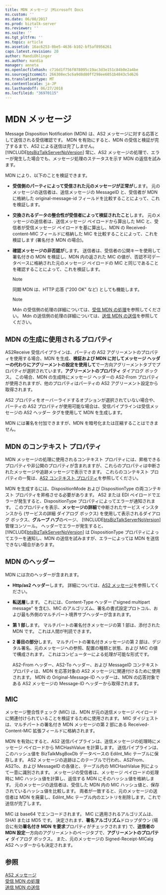 ```yaml
---
title: MDN メッセージ |Microsoft Docs
ms.custom: ''
ms.date: 06/08/2017
ms.prod: biztalk-server
ms.reviewer: ''
ms.suite: ''
ms.tgt_pltfrm: ''
ms.topic: article
ms.assetid: 16ac6253-0be5-4636-b102-bf5af8956261
caps.latest.revision: 20
author: MandiOhlinger
ms.author: mandia
manager: anneta
ms.openlocfilehash: c716d1f756f078095c19ac3d3e151c84b0e2a4be
ms.sourcegitcommit: 266308ec5c6a9d8d80ff298ee6051b4843c5d626
ms.translationtype: MT
ms.contentlocale: ja-JP
ms.lasthandoff: 06/27/2018
ms.locfileid: "36970115"
---
```

# <a name="mdn-messages"></a>MDN メッセージ
Message Disposition Notification (MDN) は、AS2 メッセージに対する応答として送信される受信確認です。 MDN を有効にすると、MDN の受信と検証が完了するまで、AS2 による送信は完了しません。 [!INCLUDE[btsBizTalkServerNoVersion](../includes/btsbiztalkservernoversion-md.md)] 常に、AS2 メッセージの処理で、エラーが発生した場合でも、メッセージ処理のステータスを示す MDN の返信を試みます。  
  
 MDN により、以下のことを検証できます。  
  
-   **受信側のパーティによって受信された元のメッセージが正常が**します。 元のメッセージの送信者は、送信メッセージの MessageID と、受信者が MDN に格納した original-message-id フィールドを比較することによって、これを検証します。  
  
-   **交換されるデータの整合性が受信者によって検証されたこと**します。 元のメッセージの送信者は、送信メッセージ ペイロードから算出した MIC と、受信者が受信メッセージ ペイロードを基に算出し、MDN の Received-content-MIC フィールドに格納した MIC を比較することによって、これを検証します (署名付き MDN の場合)。  
  
-   **確認メッセージの非否認が**します。 送信者は、受信者の公開キーを使用して署名付きの MDN を検証し、MDN 内の返された MIC の値が、否認不可データベースに格納された元のメッセージ ペイロードの MIC と同じであることを確認することによって、これを検証します。  
  
    > [!NOTE]
    >  同期 MDN は、HTTP 応答 ("200 OK" など) としても機能します。  
  
    > [!NOTE]
    >  Mdn の受信側の処理の詳細については、[受信 MDN の処理](../core/processing-an-incoming-mdn.md)を参照してください。 Mdn の送信側の処理の詳細については、[送信 MDN の送信](../core/sending-an-outgoing-mdn.md)を参照してください。  
  
## <a name="properties-used-to-generate-the-mdn"></a>MDN の生成に使用されるプロパティ  
 AS2Receive 受信パイプラインは、パーティの AS2 アグリーメントのプロパティを使用する場合、MDN を生成、**検証および MDN に対してメッセージ ヘッダーの代わりにアグリーメントの設定を使用して**で一方向アグリーメントタブでプロパティが選択されています。**アグリーメントのプロパティ** ダイアログ ボックス。 この場合、MDN の生成時にメッセージ ヘッダーの AS2-From プロパティが使用されますが、他のプロパティはパーティの AS2 アグリーメント設定から取得されます。  
  
 AS2 プロパティをオーバーライドするオプションが選択されていない場合や、パーティの AS2 プロパティが使用可能な場合は、受信パイプラインは受信メッセージの AS2 ヘッダー タグを使用して MDN を生成します。  
  
 MDN には署名を付加できますが、MDN を暗号化または圧縮することはできません。  
  
## <a name="mdn-context-properties"></a>MDN のコンテキスト プロパティ  
 MDN メッセージの処理に使用されるコンテキスト プロパティには、昇格できるプロパティや非公開のプロパティが含まれますが、これらのプロパティは中断されたメッセージや追跡メッセージで表示できます。 これらのコンテキスト プロパティの一覧は、[AS2 コンテキスト プロパティ](../core/as2-context-properties.md)を参照してください。  
  
 MDN を生成するには、DispositionMode および DispositionType の両コンテキスト プロパティを昇格させる必要があります。 AS2 または EDI ペイロードでエラーが発生すると、DispositionType プロパティによってエラーが通知されます。 このプロパティを表示、**メッセージの詳細**で中断されたサービス インスタンスから (サービスの詳細 ダイアログ ボックス) を使用して表示されるダイアログ ボックス、**グループ ハブ**のページ、 [!INCLUDE[btsBizTalkServerNoVersion](../includes/btsbiztalkservernoversion-md.md)]管理コンソール。 ヘッダーでエラーが発生すると、[!INCLUDE[btsBizTalkServerNoVersion](../includes/btsbiztalkservernoversion-md.md)] は DispositionType プロパティによってエラーを通知し、MDN の送信を試みますが、エラーによっては MDN を送信できない場合があります。  
  
## <a name="mdn-headers"></a>MDN のヘッダー  
 MDN には次のヘッダーが含まれます。  
  
- **Http/as2 ヘッダー**します。 詳細については、[AS2 メッセージ](../core/as2-messages.md)を参照してください。  
  
- **転送層**します。 これには、Content-Type ヘッダー ("signed multipart message" を含む)、MIC のアルゴリズム、署名の書式設定プロトコル、および最も外側のマルチパート境界サブヘッダーが含まれます。  
  
- **第 1 部**します。 マルチパートの署名付きメッセージの第 1 部は、添付された MDN です。 これは人間が判読できます。  
  
- **2 番目の部分**します。 マルチパートの署名付きメッセージの第 2 部は、デジタル署名、元のメッセージへの参照、配置の種類と状態、および MIC の値で構成されます。 これはコンピューターによる処理が可能な形式です。  
  
  AS2-From ヘッダー、AS2-To ヘッダー、および MessageID コンテキスト プロパティは、MDN を応答対象の AS2 メッセージに関連付けるために使用されます。 MDN の Original-Message-ID ヘッダーは、MDN の応答対象である AS2 メッセージの Message-ID ヘッダーから取得されます。  
  
## <a name="mic"></a>MIC  
 メッセージ整合性チェック (MIC) は、MDN が元の送信メッセージ ペイロードに関連付けられていることを検証するために使用されます。 MIC ダイジェストは、マルチパートの署名付き MDN メッセージの第 2 部にある Received-Content-MIC 拡張フィールドに格納されます。  
  
 MDN を有効にすると、AS2 送信パイプラインは、送信メッセージの処理時にメッセージ ペイロードから MICHashValue を計算します。 送信パイプラインは、このハッシュ値を BizTalkMsgBoxDb データベースの EdiInt_Mic テーブルに保存します。 AS2 メッセージの追跡はこのテーブルで行われ、AS2From、AS2To、および MessageID の各値と、テーブル内の MICHashValue 列によって一意に識別されます。 メッセージの受信者は、メッセージ ペイロードの処理時に MIC ハッシュ値を計算し、返信する MDN にそのハッシュ値を格納します。 元のメッセージの送信者は、受信した MDN 内の MIC ハッシュ値と、保存されているハッシュ値を比較します。 両者が一致すると、元のメッセージの送信者は MDN を廃棄し、EdiInt_Mic テーブル内のエントリを削除します。これで送信が完了します。  
  
 MIC は base64 でエンコードされます。 MIC に適用されるアルゴリズムは、SHA1 または MD5 です。 決定されます、**署名アルゴリズム**ドロップダウン (場合に有効**署名付き MDN を要求**プロパティがチェックされます) で、**送信者の MDN 設定**一方向のアグリーメントのページタブで、**アグリーメントのプロパティ** ダイアログ ボックス。 また、元のメッセージの Signed-Receipt-MICalg AS2 ヘッダーからも決定されます。  
  
## <a name="see-also"></a>参照  
 [AS2 メッセージ](../core/as2-messages.md)   
 [受信 MDN の処理](../core/processing-an-incoming-mdn.md)   
 [送信 MDN の送信](../core/sending-an-outgoing-mdn.md)
